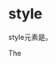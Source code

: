 # style

style元素是。

The <style> HTML element contains style information for a document, or part of a document. 

It contains CSS, which is applied to the contents of the document containing the <style> element.


The <style> element must be included inside the <head> of the document. 

In general, it is better to put your styles in external stylesheets and apply them using <link> elements.

If you include multiple <style> and <link> elements in your document, 

they will be applied to the DOM in the order they are included in the document — make sure you include them in the correct order, 

to avoid unexpected cascade issues.

In the same manner as <link> elements, <style> elements can include media attributes that contain media queries, 

allowing you to selectively apply internal stylesheets to your document depending on media features such as viewport width.









```
内容分类：
允许内容：流
允许上级：
忽略标签：可以省略开始标签；可以省略结束标签
隐式ARIA：通用
允许ARIA：无
DOM接口：
访问方式：
```

## 属性

可用属性

```
全局属性

```

废弃属性

```

```

## 示例

```
<!doctype html>
<html>
<head>
  <style>
    p {
      color: red;
    }
  </style>
</head>
<body>
  <p>This is my paragraph.</p>
</body>
</html>
```



```
<!doctype html>
<html>
<head>
  <style>
    p {
      color: white;
      background-color: blue;
      padding: 5px;
      border: 1px solid black;
    }
  </style>
  <style>
    p {
      color: blue;
      background-color: yellow;
    }
  </style>
</head>
<body>
  <p>This is my paragraph.</p>
</body>
</html>
```


```
<!doctype html>
<html>
<head>
  <style>
    p {
      color: white;
      background-color: blue;
      padding: 5px;
      border: 1px solid black;
    }
  </style>
  <style media="all and (max-width: 500px)">
    p {
      color: blue;
      background-color: yellow;
    }
  </style>
</head>
<body>
  <p>This is my paragraph.</p>
</body>
</html>
```








## 规范



## 兼容性



## 参阅






